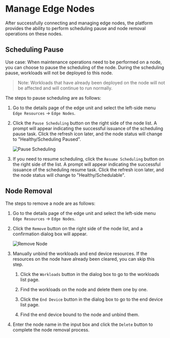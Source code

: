 # Manage Edge Nodes

After successfully connecting and managing edge nodes, the platform provides the ability to perform scheduling pause and node removal operations on these nodes.

## Scheduling Pause

Use case: When maintenance operations need to be performed on a node, you can choose to pause the scheduling of the node. During the scheduling pause, workloads will not be deployed to this node.

> Note: Workloads that have already been deployed on the node will not be affected and will continue to run normally.

The steps to pause scheduling are as follows:

1. Go to the details page of the edge unit and select the left-side menu `Edge Resources` -> `Edge Nodes`.

2. Click the `Pause Scheduling` button on the right side of the node list. A prompt will appear indicating the successful issuance of the scheduling pause task. Click the refresh icon later, and the node status will change to "Healthy/Scheduling Paused".

    ![Pause Scheduling](https://docs.daocloud.io/daocloud-docs-images/docs/en/docs/kant/images/node-manage-01.png)

3. If you need to resume scheduling, click the `Resume Scheduling` button on the right side of the list. A prompt will appear indicating the successful issuance of the scheduling resume task. Click the refresh icon later, and the node status will change to "Healthy/Schedulable".

## Node Removal

The steps to remove a node are as follows:

1. Go to the details page of the edge unit and select the left-side menu `Edge Resources` -> `Edge Nodes`.

2. Click the `Remove` button on the right side of the node list, and a confirmation dialog box will appear.

    ![Remove Node](https://docs.daocloud.io/daocloud-docs-images/docs/en/docs/kant/images/node-manage-02.png)

3. Manually unbind the workloads and end device resources. If the resources on the node have already been cleared, you can skip this step.

    1. Click the `Workloads` button in the dialog box to go to the workloads list page.

    2. Find the workloads on the node and delete them one by one.

    3. Click the `End Device` button in the dialog box to go to the end device list page.

    4. Find the end device bound to the node and unbind them.

4. Enter the node name in the input box and click the `Delete` button to complete the node removal process.
